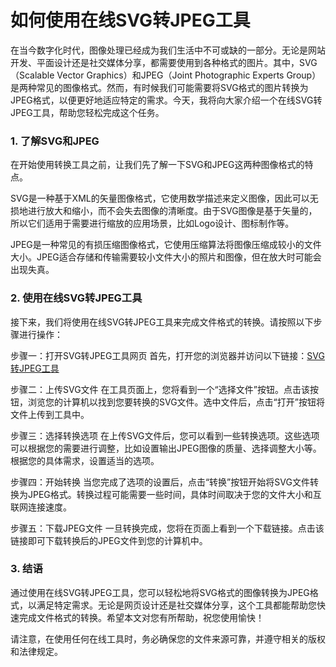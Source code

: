 如何使用在线SVG转JPEG工具
================

在当今数字化时代，图像处理已经成为我们生活中不可或缺的一部分。无论是网站开发、平面设计还是社交媒体分享，都需要使用到各种格式的图片。其中，SVG（Scalable Vector Graphics）和JPEG（Joint Photographic Experts Group）是两种常见的图像格式。然而，有时候我们可能需要将SVG格式的图片转换为JPEG格式，以便更好地适应特定的需求。今天，我将向大家介绍一个在线SVG转JPEG工具，帮助您轻松完成这个任务。

### 1. 了解SVG和JPEG

在开始使用转换工具之前，让我们先了解一下SVG和JPEG这两种图像格式的特点。

SVG是一种基于XML的矢量图像格式，它使用数学描述来定义图像，因此可以无损地进行放大和缩小，而不会失去图像的清晰度。由于SVG图像是基于矢量的，所以它们适用于需要进行缩放的应用场景，比如Logo设计、图标制作等。

JPEG是一种常见的有损压缩图像格式，它使用压缩算法将图像压缩成较小的文件大小。JPEG适合存储和传输需要较小文件大小的照片和图像，但在放大时可能会出现失真。

### 2. 使用在线SVG转JPEG工具

接下来，我们将使用在线SVG转JPEG工具来完成文件格式的转换。请按照以下步骤进行操作：

步骤一：打开SVG转JPEG工具网页 首先，打开您的浏览器并访问以下链接：[SVG转JPEG工具](https://www.onlinecalculatorsfree.com/zh-cn/convert/converter-svg-to-jpeg.html)

步骤二：上传SVG文件 在工具页面上，您将看到一个“选择文件”按钮。点击该按钮，浏览您的计算机以找到您要转换的SVG文件。选中文件后，点击“打开”按钮将文件上传到工具中。

步骤三：选择转换选项 在上传SVG文件后，您可以看到一些转换选项。这些选项可以根据您的需要进行调整，比如设置输出JPEG图像的质量、选择调整大小等。根据您的具体需求，设置适当的选项。

步骤四：开始转换 当您完成了选项的设置后，点击“转换”按钮开始将SVG文件转换为JPEG格式。转换过程可能需要一些时间，具体时间取决于您的文件大小和互联网连接速度。

步骤五：下载JPEG文件 一旦转换完成，您将在页面上看到一个下载链接。点击该链接即可下载转换后的JPEG文件到您的计算机中。

### 3. 结语

通过使用在线SVG转JPEG工具，您可以轻松地将SVG格式的图像转换为JPEG格式，以满足特定需求。无论是网页设计还是社交媒体分享，这个工具都能帮助您快速完成文件格式的转换。希望本文对您有所帮助，祝您使用愉快！

请注意，在使用任何在线工具时，务必确保您的文件来源可靠，并遵守相关的版权和法律规定。